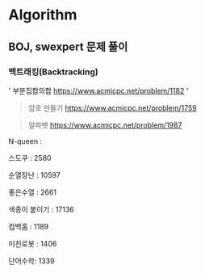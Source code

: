 # Algorithm
## BOJ, swexpert 문제 풀이 

### 백트래킹(Backtracking)

' 부분집합의합 https://www.acmicpc.net/problem/1182 '


>암호 만들기 https://www.acmicpc.net/problem/1759 

>알파벳  https://www.acmicpc.net/problem/1987    

N-queen : 

스도쿠 : 2580

순열장난 : 10597

좋은수열 : 2661

색종이 붙이기 : 17136

컴백홈 : 1189

미친로봇 : 1406

단어수학: 1339

